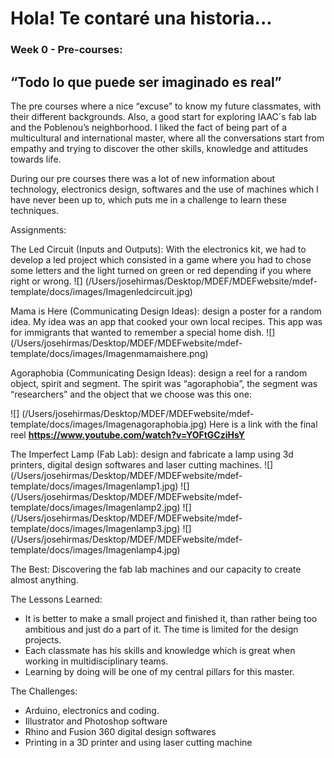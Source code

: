 # Hola! Te contaré una historia...



### Week 0 - Pre-courses:
## “Todo lo que puede ser imaginado es real”

The pre courses where a nice “excuse” to know my future classmates, with their different backgrounds. Also, a good start for exploring IAAC´s fab lab and the Poblenou’s neighborhood. I liked the fact of being part of a multicultural and international master, where all the conversations start from empathy and trying to discover the other skills, knowledge and attitudes towards life. 

During our pre courses there was a lot of new information about technology, electronics design, softwares and the use of machines which I have never been up to, which puts me in a challenge to learn these techniques.

Assignments:

The Led Circuit (Inputs and Outputs): With the electronics kit, we had to develop a led project which consisted in a game where you had to chose some letters and the light turned on green or red depending if you where right or wrong. 
![]
(/Users/josehirmas/Desktop/MDEF/MDEFwebsite/mdef-template/docs/images/Imagenledcircuit.jpg)
   
Mama is Here (Communicating Design Ideas): design a poster for a random idea. My idea was an app that cooked your own local recipes. This app was for immigrants that wanted to remember a special home dish. 
![]
(/Users/josehirmas/Desktop/MDEF/MDEFwebsite/mdef-template/docs/images/Imagenmamaishere.png)
     
Agoraphobia (Communicating Design Ideas): design a reel for a random object, spirit and segment. The spirit was “agoraphobia”, the segment was “researchers” and the object that we choose was this one:

![]
(/Users/josehirmas/Desktop/MDEF/MDEFwebsite/mdef-template/docs/images/Imagenagoraphobia.jpg)
Here is a link with the final reel **<https://www.youtube.com/watch?v=YOFtGCziHsY>**

The Imperfect Lamp (Fab Lab): design and fabricate a lamp using 3d printers, digital design softwares and laser cutting machines. 
![]
(/Users/josehirmas/Desktop/MDEF/MDEFwebsite/mdef-template/docs/images/Imagenlamp1.jpg)
![]
(/Users/josehirmas/Desktop/MDEF/MDEFwebsite/mdef-template/docs/images/Imagenlamp2.jpg) 
![]
(/Users/josehirmas/Desktop/MDEF/MDEFwebsite/mdef-template/docs/images/Imagenlamp3.jpg) 
![]
(/Users/josehirmas/Desktop/MDEF/MDEFwebsite/mdef-template/docs/images/Imagenlamp4.jpg) 

The Best: Discovering the fab lab machines and our capacity to create almost anything.

The Lessons Learned:
-	It is better to make a small project and finished it, than rather being too ambitious and just do a part of it. The time is limited for the design projects.
-	Each classmate has his skills and knowledge which is great when working in multidisciplinary teams.
-	Learning by doing will be one of my central pillars for this master.

The Challenges:
-	Arduino, electronics and coding.
-	Illustrator and Photoshop software 
-	Rhino and Fusion 360 digital design softwares
-	Printing in a 3D printer and using laser cutting machine





